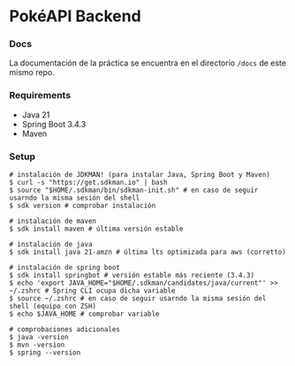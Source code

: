 # PokéAPI Backend

### Docs

La documentación de la práctica se encuentra en el directorio `/docs` de este mismo repo.

### Requirements

- Java 21
- Spring Boot 3.4.3
- Maven

### Setup

~~~
# instalación de JDKMAN! (para instalar Java, Spring Boot y Maven)
$ curl -s "https://get.sdkman.io" | bash
$ source "$HOME/.sdkman/bin/sdkman-init.sh" # en caso de seguir usarndo la misma sesión del shell
$ sdk version # comprobar instalación

# instalación de maven
$ sdk install maven # última versión estable

# instalación de java
$ sdk install java 21-amzn # última lts optimizada para aws (corretto)

# instalación de spring boot
$ sdk install springbot # versión estable más reciente (3.4.3)
$ echo 'export JAVA_HOME="$HOME/.sdkman/candidates/java/current"' >> ~/.zshrc # Spring CLI ocupa dicha variable
$ source ~/.zshrc # en caso de seguir usarndo la misma sesión del shell (equipo con ZSH)
$ echo $JAVA_HOME # comprobar variable

# comprobaciones adicionales
$ java -version
$ mvn -version
$ spring --version
~~~
